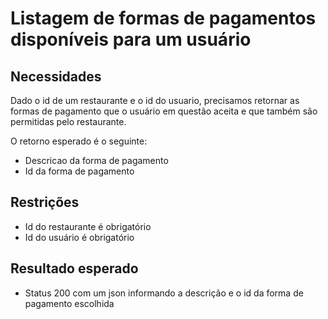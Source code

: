 # Listagem de formas de pagamentos disponíveis para um usuário

## Necessidades
Dado o id de um restaurante e o id do usuario, precisamos retornar as formas de pagamento que o usuário em questão aceita e que também são permitidas pelo restaurante.

O retorno esperado é o seguinte:
- Descricao da forma de pagamento
- Id da forma de pagamento

## Restrições
- Id do restaurante é obrigatório
- Id do usuário é obrigatório

## Resultado esperado
- Status 200 com um json informando a descrição e o id da forma de pagamento escolhida
